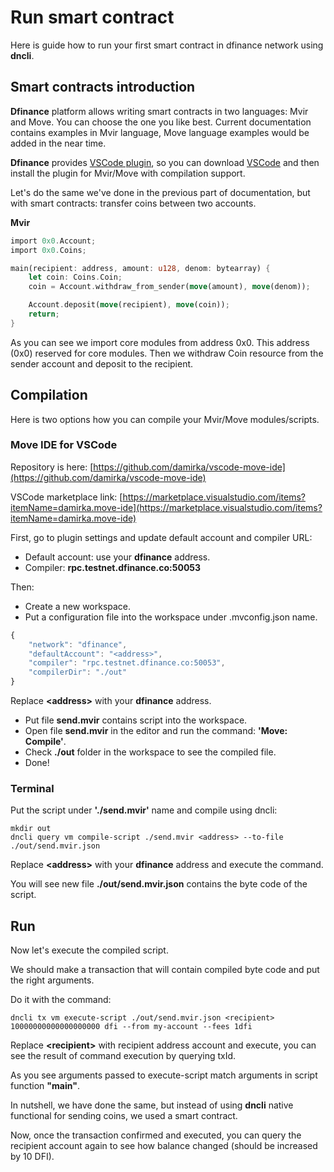 # Run smart contract

Here is guide how to run your first smart contract in dfinance network using **dncli**.

## Smart contracts introduction

**Dfinance** platform allows writing smart contracts in two languages: Mvir and Move. You can choose the one you like best. Current documentation contains examples in Mvir language, Move language examples would be added in the near time.

**Dfinance** provides [VSCode plugin](https://marketplace.visualstudio.com/items?itemName=damirka.move-ide), so you can download [VSCode](https://code.visualstudio.com/) and then install the plugin for Mvir/Move with compilation support.

Let's do the same we've done in the previous part of documentation, but with smart contracts: transfer coins between two accounts.

**Mvir**

```rust
import 0x0.Account;
import 0x0.Coins;

main(recipient: address, amount: u128, denom: bytearray) {
    let coin: Coins.Coin;
    coin = Account.withdraw_from_sender(move(amount), move(denom));

    Account.deposit(move(recipient), move(coin));
    return;
}
```

As you can see we import core modules from address 0x0. This address \(0x0\) reserved for core modules. Then we withdraw Coin resource from the sender account and deposit to the recipient.

## Compilation

Here is two options how you can compile your Mvir/Move modules/scripts.

### Move IDE for **VSCode**

Repository is here: [https://github.com/damirka/vscode-move-ide](https://github.com/damirka/vscode-move-ide)

VSCode marketplace link: [https://marketplace.visualstudio.com/items?itemName=damirka.move-ide](https://marketplace.visualstudio.com/items?itemName=damirka.move-ide)

First, go to plugin settings and update default account and compiler URL:

* Default account: use your **dfinance** address.
* Compiler: **rpc.testnet.dfinance.co:50053**

Then:

* Create a new workspace.
* Put a configuration file into the workspace under .mvconfig.json name.

```javascript
{
    "network": "dfinance",
    "defaultAccount": "<address>",
    "compiler": "rpc.testnet.dfinance.co:50053",
    "compilerDir": "./out"
}
```

Replace **&lt;address&gt;** with your **dfinance** address.

* Put file **send.mvir** contains script into the workspace.
* Open file **send.mvir** in the editor and run the command: **'Move: Compile'**.
* Check **./out** folder in the workspace to see the compiled file.
* Done!

### Terminal

Put the script under **'./send.mvir'** name and compile using dncli:

```text
mkdir out
dncli query vm compile-script ./send.mvir <address> --to-file ./out/send.mvir.json
```

Replace **&lt;address&gt;** with your **dfinance** address and execute the command.

You will see new file **./out/send.mvir.json** contains the byte code of the script.

## Run

Now let's execute the compiled script.

We should make a transaction that will contain compiled byte code and put the right arguments.

Do it with the command:

```text
dncli tx vm execute-script ./out/send.mvir.json <recipient> 10000000000000000000 dfi --from my-account --fees 1dfi
```

Replace **&lt;recipient&gt;** with recipient address account and execute, you can see the result of command execution by querying txId.

As you see arguments passed to execute-script match arguments in script function **"main"**.

In nutshell, we have done the same, but instead of using **dncli** native functional for sending coins, we used a smart contract.

Now, once the transaction confirmed and executed, you can query the recipient account again to see how balance changed \(should be increased by 10 DFI\).

